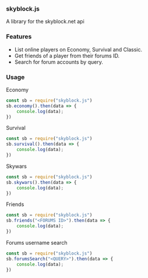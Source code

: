 ### skyblock.js
A library for the skyblock.net api

### Features
- List online players on Economy, Survival and Classic.
- Get friends of a player from their forums ID.
- Search for forum accounts by query.

### Usage

Economy
```js
const sb = require("skyblock.js")
sb.economy().then(data => {
    console.log(data);
})
```
Survival
```js
const sb = require("skyblock.js")
sb.survival().then(data => {
    console.log(data);
})
```

Skywars
```js
const sb = require("skyblock.js")
sb.skywars().then(data => {
    console.log(data);
})
```

Friends
```js
const sb = require("skyblock.js")
sb.friends("<FORUMS ID>").then(data => {
    console.log(data);
})
```
Forums username search
```js
const sb = require("skyblock.js")
sb.forumsSearch("<QUERY>").then(data => {
    console.log(data);
})
```